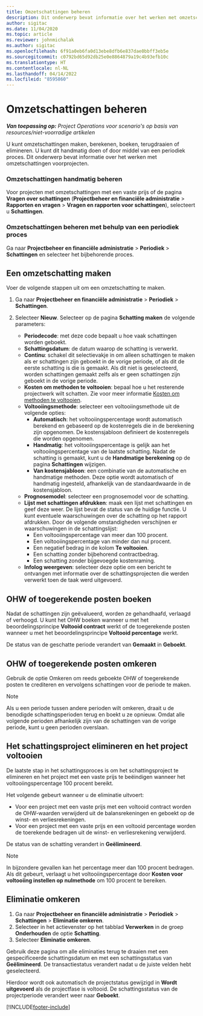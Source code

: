 ```yaml
---
title: Omzetschattingen beheren
description: Dit onderwerp bevat informatie over het werken met omzetschattingen voorprojecten.
author: sigitac
ms.date: 11/04/2020
ms.topic: article
ms.reviewer: johnmichalak
ms.author: sigitac
ms.openlocfilehash: 6f91a0eb6fa0d13ebe8dfb6e837dae0bbff3eb5e
ms.sourcegitcommit: c0792bd65d92db25e0e8864879a19c4b93efb10c
ms.translationtype: HT
ms.contentlocale: nl-NL
ms.lasthandoff: 04/14/2022
ms.locfileid: "8595860"
---
```

# <a name="manage-revenue-estimates"></a>Omzetschattingen beheren

_**Van toepassing op:** Project Operations voor scenario's op basis van resources/niet-voorradige artikelen_

U kunt omzetschattingen maken, berekenen, boeken, terugdraaien of elimineren. U kunt dit handmatig doen of door middel van een periodiek proces. Dit onderwerp bevat informatie over het werken met omzetschattingen voorprojecten.

### <a name="manage-revenue-estimates-manually"></a>Omzetschattingen handmatig beheren

Voor projecten met omzetschattingen met een vaste prijs of de pagina **Vragen over schattingen** (**Projectbeheer en financiële administratie** > **Rapporten en vragen** > **Vragen en rapporten voor schattingen**), selecteert u **Schattingen**.

### <a name="manage-revenue-estimates-using-a-periodic-process"></a>Omzetschattingen beheren met behulp van een periodiek proces

Ga naar **Projectbeheer en financiële administratie** > **Periodiek** > **Schattingen** en selecteer het bijbehorende proces.

## <a name="create-a-revenue-estimate"></a>Een omzetschatting maken

Voer de volgende stappen uit om een omzetschatting te maken. 

1. Ga naar **Projectbeheer en financiële administratie** > **Periodiek** > **Schattingen**.
2. Selecteer **Nieuw**. Selecteer op de pagina **Schatting maken** de volgende parameters:

   - **Periodecode**: met deze code bepaalt u hoe vaak schattingen worden geboekt.
   - **Schattingsdatum**: de datum waarop de schatting is verwerkt.
   - **Continu**: schakel dit selectievakje in om alleen schattingen te maken als er schattingen zijn geboekt in de vorige periode, of als dit de eerste schatting is die is gemaakt. Als dit niet is geselecteerd, worden schattingen gemaakt zelfs als er geen schattingen zijn geboekt in de vorige periode.
   - **Kosten om methoden te voltooien**: bepaal hoe u het resterende projectwerk wilt schatten. Zie voor meer informatie [Kosten om methoden te voltooien](cost-complete-methods.md).
   - **Voltooiingsmethode**: selecteer een voltooiingsmethode uit de volgende opties:
     - **Automatisch**: het voltooiingspercentage wordt automatisch berekend en gebaseerd op de kostenregels die in de berekening zijn opgenomen. De kostensjabloon definieert de kostenregels die worden opgenomen.
     - **Handmatig**: het voltooiingspercentage is gelijk aan het voltooiingspercentage van de laatste schatting. Nadat de schatting is gemaakt, kunt u de **Handmatige berekening** op de pagina **Schattingen** wijzigen.
     - **Van kostensjabloon**: een combinatie van de automatische en handmatige methoden. Deze optie wordt automatisch of handmatig ingesteld, afhankelijk van de standaardwaarde in de kostensjabloon.
   - **Prognosemodel**: selecteer een prognosemodel voor de schatting.
   - **Lijst met schattingen afdrukken**: maak een lijst met schattingen en geef deze weer. De lijst bevat de status van de huidige functie. U kunt eventuele waarschuwingen over de schatting op het rapport afdrukken. Door de volgende omstandigheden verschijnen er waarschuwingen in de schattingslijst:
     - Een voltooiingspercentage van meer dan 100 procent.
     - Een voltooiingspercentage van minder dan nul procent.
     - Een negatief bedrag in de kolom **Te voltooien**.
     - Een schatting zonder bijbehorend contractbedrag.
     - Een schatting zonder bijgevoegde kostenraming.
   - **Infolog weergeven**: selecteer deze optie om een bericht te ontvangen met informatie over de schattingsprojecten die werden verwerkt toen de taak werd uitgevoerd.


## <a name="post-wip-or-accruals"></a>OHW of toegerekende posten boeken

Nadat de schattingen zijn geëvalueerd, worden ze gehandhaafd, verlaagd of verhoogd. U kunt het OHW boeken wanneer u met het beoordelingsprincipe **Voltooid contract** werkt of de toegerekende posten wanneer u met het beoordelingsprincipe **Voltooid percentage** werkt.
  
De status van de geschatte periode verandert van **Gemaakt** in **Geboekt**.

## <a name="reverse-wip-or-accruals"></a>OHW of toegerekende posten omkeren

Gebruik de optie Omkeren om reeds geboekte OHW of toegerekende posten te crediteren en vervolgens schattingen voor de periode te maken.

> [!NOTE]
> Als u een periode tussen andere perioden wilt omkeren, draait u de benodigde schattingsperioden terug en boekt u ze opnieuw. Omdat alle volgende perioden afhankelijk zijn van de schattingen van de vorige periode, kunt u geen perioden overslaan.

## <a name="eliminate-the-estimate-project-and-finish-the-project"></a>Het schattingsproject elimineren en het project voltooien

De laatste stap in het schattingsproces is om het schattingsproject te elimineren en het project met een vaste prijs te beëindigen wanneer het voltooiingspercentage 100 procent bereikt.

Het volgende gebeurt wanneer u de eliminatie uitvoert:

- Voor een project met een vaste prijs met een voltooid contract worden de OHW-waarden verwijderd uit de balansrekeningen en geboekt op de winst- en verliesrekeningen.
- Voor een project met een vaste prijs en een voltooid percentage worden de toerekende bedragen uit de winst- en verliesrekening verwijderd.

De status van de schatting verandert in **Geëlimineerd**.

> [!NOTE]
> In bijzondere gevallen kan het percentage meer dan 100 procent bedragen. Als dit gebeurt, verlaagt u het voltooiingspercentage door **Kosten voor voltooiing instellen op nulmethode** om 100 procent te bereiken.

## <a name="reverse-elimination"></a>Eliminatie omkeren

1. Ga naar **Projectbeheer en financiële administratie** > **Periodiek** > **Schattingen** > **Eliminatie omkeren**. 
2. Selecteer in het actievenster op het tabblad **Verwerken** in de groep **Onderhouden** de optie **Schatting**. 
3. Selecteer **Eliminatie omkeren**.

Gebruik deze pagina om alle eliminaties terug te draaien met een gespecificeerde schattingsdatum en met een schattingsstatus van **Geëlimineerd**. De transactiestatus verandert nadat u de juiste velden hebt geselecteerd.

Hierdoor wordt ook automatisch de projectstatus gewijzigd in **Wordt uitgevoerd** als de projectfase is voltooid. De schattingsstatus van de projectperiode verandert weer naar **Geboekt**.


[!INCLUDE[footer-include](../includes/footer-banner.md)]